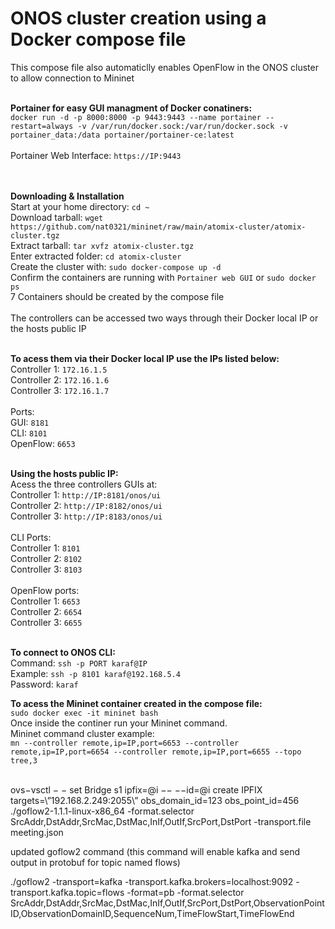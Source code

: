 # ONOS cluster creation using a Docker compose file
This compose file also automaticlly enables OpenFlow in the ONOS cluster to allow connection to Mininet
<br /><br />

**Portainer for easy GUI managment of Docker conatiners:**
<br />
`docker run -d -p 8000:8000 -p 9443:9443 --name portainer --restart=always -v /var/run/docker.sock:/var/run/docker.sock -v portainer_data:/data portainer/portainer-ce:latest`
<br /><br />
Portainer Web Interface: `https://IP:9443`

<br /><br />
**Downloading & Installation**
<br />
Start at your home directory: `cd ~`
<br />
Download tarball: `wget https://github.com/nat0321/mininet/raw/main/atomix-cluster/atomix-cluster.tgz`
<br />
Extract tarball: `tar xvfz atomix-cluster.tgz`
<br />
Enter extracted folder: `cd atomix-cluster`
<br />
Create the cluster with: `sudo docker-compose up -d`
<br />
Confirm the containers are running with `Portainer web GUI` or `sudo docker ps`
<br />
7 Containers should be created by the compose file
<br /><br />
The controllers can be accessed two ways through their Docker local IP or the hosts public IP
<br /><br />

**To acess them via their Docker local IP use the IPs listed below:**
<br />
Controller 1: `172.16.1.5`
<br />
Controller 2: `172.16.1.6`
<br />
Controller 3: `172.16.1.7`
<br /><br />
Ports:
<br />
GUI: `8181`
<br />
CLI: `8101`
<br />
OpenFlow: `6653`
<br /><br />

**Using the hosts public IP:**
<br />
Acess the three controllers GUIs at:
<br />
Controller 1: `http://IP:8181/onos/ui`
<br />
Controller 2: `http://IP:8182/onos/ui`
<br />
Controller 3: `http://IP:8183/onos/ui`
<br /><br />
CLI Ports:
<br />
Controller 1: `8101`
<br />
Controller 2: `8102`
<br />
Controller 3: `8103`
<br /><br />
OpenFlow ports:
<br />
Controller 1: `6653`
<br />
Controller 2: `6654`
<br />
Controller 3: `6655`
<br /><br />

**To connect to ONOS CLI:**
<br />
Command: `ssh -p PORT karaf@IP`
<br />
Example: `ssh -p 8101 karaf@192.168.5.4`
<br />
Password: `karaf`
<br />

**To acess the Mininet container created in the compose file:**
<br />
`sudo docker exec -it mininet bash`
<br />
Once inside the continer run your Mininet command.
<br />
Mininet command cluster example:
<br />
`mn --controller remote,ip=IP,port=6653 --controller remote,ip=IP,port=6654 --controller remote,ip=IP,port=6655 --topo tree,3`
<br /><br />

ovs−vsctl − − set Bridge s1 ipfix=@i −− −−id=@i create IPFIX targets=\”192.168.2.249:2055\” obs_domain_id=123 obs_point_id=456
<br />
./goflow2-1.1.1-linux-x86_64 -format.selector SrcAddr,DstAddr,SrcMac,DstMac,InIf,OutIf,SrcPort,DstPort -transport.file meeting.json



updated goflow2 command (this command will enable kafka and send output in protobuf for topic named flows)

./goflow2 -transport=kafka -transport.kafka.brokers=localhost:9092 -transport.kafka.topic=flows -format=pb -format.selector SrcAddr,DstAddr,SrcMac,DstMac,InIf,OutIf,SrcPort,DstPort,ObservationPointID,ObservationDomainID,SequenceNum,TimeFlowStart,TimeFlowEnd

